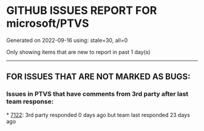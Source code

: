 
# GITHUB ISSUES REPORT FOR microsoft/PTVS


Generated on 2022-09-16 using: stale=30, all=0


Only showing items that are new to report in past 1 day(s)


---

## FOR ISSUES THAT ARE NOT MARKED AS BUGS:


### Issues in PTVS that have comments from 3rd party after last team response:


\* [7122](https://github.com/microsoft/PTVS/issues/7122 "Can't debug Python in my application"): 3rd party responded 0 days ago but team last responded 23 days ago
